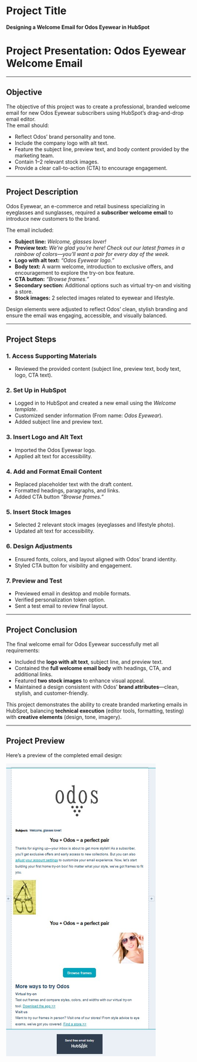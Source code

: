 # Project Title
**Designing a Welcome Email for Odos Eyewear in HubSpot**

# Project Presentation: Odos Eyewear Welcome Email

---

## Objective
The objective of this project was to create a professional, branded welcome email for new Odos Eyewear subscribers using HubSpot’s drag-and-drop email editor.  
The email should:

- Reflect Odos’ brand personality and tone.  
- Include the company logo with alt text.  
- Feature the subject line, preview text, and body content provided by the marketing team.  
- Contain 1–2 relevant stock images.  
- Provide a clear call-to-action (CTA) to encourage engagement.  

---

## Project Description
Odos Eyewear, an e-commerce and retail business specializing in eyeglasses and sunglasses, required a **subscriber welcome email** to introduce new customers to the brand.  

The email included:  

- **Subject line:** *Welcome, glasses lover!*  
- **Preview text:** *We’re glad you’re here! Check out our latest frames in a rainbow of colors—you’ll want a pair for every day of the week.*  
- **Logo with alt text:** *“Odos Eyewear logo.”*  
- **Body text:** A warm welcome, introduction to exclusive offers, and encouragement to explore the try-on box feature.  
- **CTA button:** *“Browse frames.”*  
- **Secondary section:** Additional options such as virtual try-on and visiting a store.  
- **Stock images:** 2 selected images related to eyewear and lifestyle.  

Design elements were adjusted to reflect Odos’ clean, stylish branding and ensure the email was engaging, accessible, and visually balanced.  

---

## Project Steps

### 1. Access Supporting Materials
- Reviewed the provided content (subject line, preview text, body text, logo, CTA text).  

### 2. Set Up in HubSpot
- Logged in to HubSpot and created a new email using the *Welcome template*.  
- Customized sender information (From name: *Odos Eyewear*).  
- Added subject line and preview text.  

### 3. Insert Logo and Alt Text
- Imported the Odos Eyewear logo.  
- Applied alt text for accessibility.  

### 4. Add and Format Email Content
- Replaced placeholder text with the draft content.  
- Formatted headings, paragraphs, and links.  
- Added CTA button *“Browse frames.”*  

### 5. Insert Stock Images
- Selected 2 relevant stock images (eyeglasses and lifestyle photo).  
- Updated alt text for accessibility.  

### 6. Design Adjustments
- Ensured fonts, colors, and layout aligned with Odos’ brand identity.  
- Styled CTA button for visibility and engagement.  

### 7. Preview and Test
- Previewed email in desktop and mobile formats.  
- Verified personalization token option.  
- Sent a test email to review final layout.  

---

## Project Conclusion
The final welcome email for Odos Eyewear successfully met all requirements:  

- Included the **logo with alt text**, subject line, and preview text.  
- Contained the **full welcome email body** with headings, CTA, and additional links.  
- Featured **two stock images** to enhance visual appeal.  
- Maintained a design consistent with Odos’ **brand attributes**—clean, stylish, and customer-friendly.  

This project demonstrates the ability to create branded marketing emails in HubSpot, balancing **technical execution** (editor tools, formatting, testing) with **creative elements** (design, tone, imagery).  

---

## Project Preview
Here’s a preview of the completed email design:  

![Odos Eyewear Welcome Email](https://github.com/aminbiography/Google-Digital-Marketing---E-commerce-Professional-Certificate/blob/aead2310c224296c753e036bc06e91f8c8fa02b8/bar-graph-chart-image/Designing%20a%20Welcome%20Email%20for%20Odos%20Eyewear%20in%20HubSpot.jpg)
